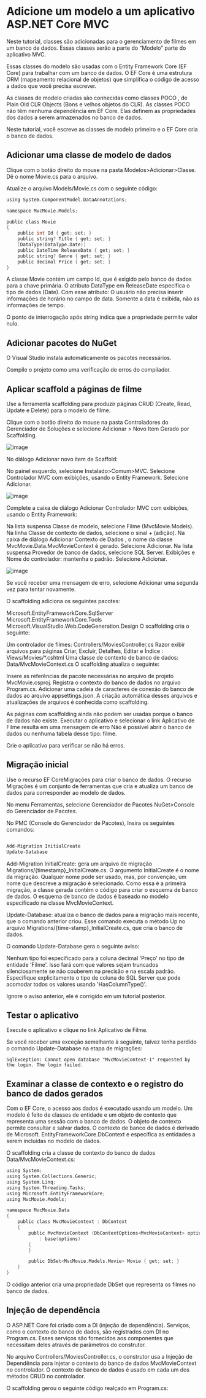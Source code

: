 # Adicione um modelo a um aplicativo ASP.NET Core MVC

Neste tutorial, classes são adicionadas para o gerenciamento de filmes em um banco de dados.
Essas classes serão a parte do “Modelo” parte do aplicativo MVC.

Essas classes do modelo são usadas com o Entity Framework Core (EF Core) para trabalhar com um banco de dados. 
O EF Core é uma estrutura ORM (mapeamento relacional de objetos) que simplifica o código de acesso a dados que você precisa escrever.

As classes de modelo criadas são conhecidas como classes POCO , de Plain Old CLR Objects (Bons e velhos objetos do CLR).
As classes POCO não têm nenhuma dependência em EF Core. 
Elas definem as propriedades dos dados a serem armazenados no banco de dados.

Neste tutorial, você escreve as classes de modelo primeiro e o EF Core cria o banco de dados.

## Adicionar uma classe de modelo de dados

Clique com o botão direito do mouse na pasta Modelos>Adicionar>Classe. Dê o nome Movie.cs para o arquivo.

Atualize o arquivo Models/Movie.cs com o seguinte código:

~~~c #
using System.ComponentModel.DataAnnotations;

namespace MvcMovie.Models;

public class Movie
{
    public int Id { get; set; }
    public string? Title { get; set; }
    [DataType(DataType.Date)]
    public DateTime ReleaseDate { get; set; }
    public string? Genre { get; set; }
    public decimal Price { get; set; }
}
~~~

 A classe Movie contém um campo Id, que é exigido pelo banco de dados para a chave primária.
 O atributo DataType em ReleaseDate especifica o tipo de dados (Date). Com esse atributo:
 O usuário não precisa inserir informações de horário no campo de data.
 Somente a data é exibida, não as informações de tempo.

O ponto de interrogação após string indica que a propriedade permite valor nulo.

## Adicionar pacotes do NuGet

O Visual Studio instala automaticamente os pacotes necessários.

Compile o projeto como uma verificação de erros do compilador.

## Aplicar scaffold a páginas de filme

Use a ferramenta scaffolding para produzir páginas CRUD (Create, Read, Update e Delete) para o modelo de filme.

Clique com o botão direito do mouse na pasta Controladores do Gerenciador de Soluções e selecione Adicionar > Novo Item Gerado por Scaffolding.

![image](https://github.com/samenezes/IntroducaoAspCoreMVC/assets/61150892/da805019-d9b0-4d5b-b034-300378e6d4ae)

No diálogo Adicionar novo item de Scaffold:

No painel esquerdo, selecione Instalado>Comum>MVC.
Selecione Controlador MVC com exibições, usando o Entity Framework.
Selecione Adicionar.

![image](https://github.com/samenezes/IntroducaoAspCoreMVC/assets/61150892/b7475cf9-d1ce-4d1a-b10b-a26077cb24b1)

Complete a caixa de diálogo Adicionar Controlador MVC com exibições, usando o Entity Framework:

Na lista suspensa Classe de modelo, selecione Filme (MvcMovie.Models).
Na linha Classe de contexto de dados, selecione o sinal + (adição).
Na caixa de diálogo Adicionar Contexto de Dados , o nome da classe MvcMovie.Data.MvcMovieContext é gerado.
Selecione Adicionar.
Na lista suspensa Provedor de banco de dados, selecione SQL Server.
Exibições e Nome do controlador: mantenha o padrão.
Selecione Adicionar.

![image](https://github.com/samenezes/IntroducaoAspCoreMVC/assets/61150892/2cd37efd-a5ea-4a24-af71-ae5d3159faa9)

Se você receber uma mensagem de erro, selecione Adicionar uma segunda vez para tentar novamente.


O scaffolding adiciona os seguintes pacotes:

Microsoft.EntityFrameworkCore.SqlServer
Microsoft.EntityFrameworkCore.Tools
Microsoft.VisualStudio.Web.CodeGeneration.Design
O scaffolding cria o seguinte:

Um controlador de filmes: Controllers/MoviesController.cs
Razor exibir arquivos para páginas Criar, Excluir, Detalhes, Editar e Índice : Views/Movies/*.cshtml
Uma classe de contexto de banco de dados: Data/MvcMovieContext.cs
O scaffolding atualiza o seguinte:

Insere as referências de pacote necessárias no arquivo de projeto MvcMovie.csproj.
Registra o contexto do banco de dados no arquivo Program.cs.
Adicionar uma cadeia de caracteres de conexão do banco de dados ao arquivo appsettings.json.
A criação automática desses arquivos e atualizações de arquivos é conhecida como scaffolding.

As páginas com scaffolding ainda não podem ser usadas porque o banco de dados não existe. Executar o aplicativo e selecionar o link Aplicativo de Filme resulta em uma mensagem de erro Não é possível abrir o banco de dados ou nenhuma tabela desse tipo: filme.

Crie o aplicativo para verificar se não há erros.

## Migração inicial

Use o recurso EF CoreMigrações para criar o banco de dados.
O recurso Migrações é um conjunto de ferramentas que cria e atualiza um banco de dados para corresponder ao modelo de dados.

No menu Ferramentas, selecione Gerenciador de Pacotes NuGet>Console do Gerenciador de Pacotes.

No PMC (Console do Gerenciador de Pacotes), Insira os seguintes comandos:

~~~ powershell #

Add-Migration InitialCreate
Update-Database

~~~

Add-Migration InitialCreate: gera um arquivo de migração Migrations/{timestamp}_InitialCreate.cs. O argumento InitialCreate é o nome da migração. Qualquer nome pode ser usado, mas, por convenção, um nome que descreve a migração é selecionado. Como essa é a primeira migração, a classe gerada contém o código para criar o esquema de banco de dados. O esquema de banco de dados é baseado no modelo especificado na classe MvcMovieContext.

Update-Database: atualiza o banco de dados para a migração mais recente, que o comando anterior criou. Esse comando executa o método Up no arquivo Migrations/{time-stamp}_InitialCreate.cs, que cria o banco de dados.

O comando Update-Database gera o seguinte aviso:

Nenhum tipo foi especificado para a coluna decimal 'Preço' no tipo de entidade 'Filme'. Isso fará com que valores sejam truncados silenciosamente se não couberem na precisão e na escala padrão. Especifique explicitamente o tipo de coluna do SQL Server que pode acomodar todos os valores usando 'HasColumnType()'.

Ignore o aviso anterior, ele é corrigido em um tutorial posterior.

## Testar o aplicativo

Execute o aplicativo e clique no link Aplicativo de Filme.

Se você receber uma exceção semelhante à seguinte, talvez tenha perdido o comando Update-Database na etapa de migrações:

~~~ console #
SqlException: Cannot open database "MvcMovieContext-1" requested by the login. The login failed.
~~~

## Examinar a classe de contexto e o registro do banco de dados gerados

Com o EF Core, o acesso aos dados é executado usando um modelo. Um modelo é feito de classes de entidade e um objeto de contexto que representa uma sessão com o banco de dados. O objeto de contexto permite consultar e salvar dados. O contexto de banco de dados é derivado de Microsoft. EntityFrameworkCore.DbContext e especifica as entidades a serem incluídas no modelo de dados.

O scaffolding cria a classe de contexto do banco de dados Data/MvcMovieContext.cs:

~~~ c #
using System;
using System.Collections.Generic;
using System.Linq;
using System.Threading.Tasks;
using Microsoft.EntityFrameworkCore;
using MvcMovie.Models;

namespace MvcMovie.Data
{
    public class MvcMovieContext : DbContext
    {
        public MvcMovieContext (DbContextOptions<MvcMovieContext> options)
            : base(options)
        {
        }

        public DbSet<MvcMovie.Models.Movie> Movie { get; set; }
    }
}
~~~

O código anterior cria uma propriedade DbSet<Movie> que representa os filmes no banco de dados.

## Injeção de dependência

O ASP.NET Core foi criado com a DI (injeção de dependência). Serviços, como o contexto do banco de dados, são registrados com DI no Program.cs. Esses serviços são fornecidos aos componentes que necessitam deles através de parâmetros do construtor.

No arquivo Controllers/MoviesController.cs, o construtor usa a Injeção de Dependência para injetar o contexto do banco de dados MvcMovieContext no controlador. O contexto de banco de dados é usado em cada um dos métodos CRUD no controlador.

O scaffolding gerou o seguinte código realçado em Program.cs:


